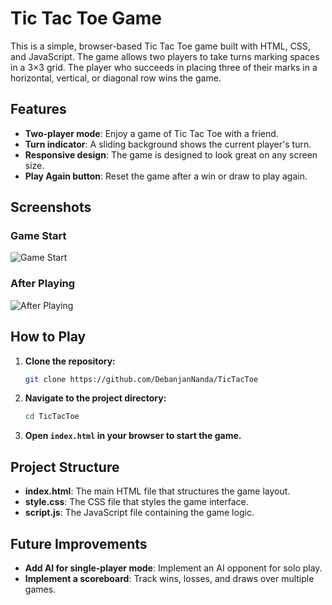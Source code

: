 
# Tic Tac Toe Game

This is a simple, browser-based Tic Tac Toe game built with HTML, CSS, and JavaScript. The game allows two players to take turns marking spaces in a 3×3 grid. The player who succeeds in placing three of their marks in a horizontal, vertical, or diagonal row wins the game.

## Features

- **Two-player mode**: Enjoy a game of Tic Tac Toe with a friend.
- **Turn indicator**: A sliding background shows the current player's turn.
- **Responsive design**: The game is designed to look great on any screen size.
- **Play Again button**: Reset the game after a win or draw to play again.

## Screenshots

### Game Start
![Game Start](https://github.com/user-attachments/assets/c5be09f4-2035-4540-a96a-4102f5fc86d9)

### After Playing
![After Playing](https://github.com/user-attachments/assets/60249b1a-0d91-4799-885b-7a962fb0f12d)

## How to Play

1. **Clone the repository:**
    ```bash
    git clone https://github.com/DebanjanNanda/TicTacToe
    ```
2. **Navigate to the project directory:**
    ```bash
    cd TicTacToe
    ```
3. **Open `index.html` in your browser to start the game.**

## Project Structure

- **index.html**: The main HTML file that structures the game layout.
- **style.css**: The CSS file that styles the game interface.
- **script.js**: The JavaScript file containing the game logic.

## Future Improvements

- **Add AI for single-player mode**: Implement an AI opponent for solo play.
- **Implement a scoreboard**: Track wins, losses, and draws over multiple games.
